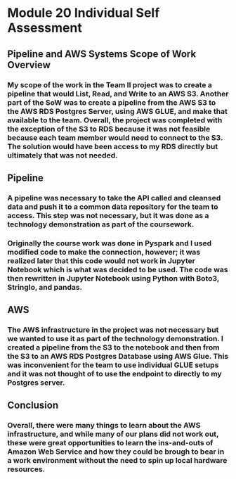 # Module 20 Individual Self Assessment

## Pipeline and AWS Systems Scope of Work Overview 

### My scope of the work in the Team II project was to create a pipeline that would List, Read, and Write to an AWS S3. Another part of the SoW was to create a pipeline from the AWS S3 to the AWS RDS Postgres Server, using AWS GLUE, and make that available to the team. Overall, the project was completed with the exception of the S3 to RDS because it was not feasible because each team member would need to connect to the S3. The solution would have been access to my RDS directly but ultimately that was not needed. 

 

## Pipeline 

### A pipeline was necessary to take the API called and cleansed data and push it to a common data repository for the team to access. This step was not necessary, but it was done as a technology demonstration as part of the coursework. 

### Originally the course work was done in Pyspark and I used modified code to make the connection, however; it was realized later that this code would not work in Jupyter Notebook which is what was decided to be used. The code was then rewritten in Jupyter Notebook using Python with Boto3, StringIo, and pandas. 

## AWS 

### The AWS infrastructure in the project was not necessary but we wanted to use it as part of the technology demonstration. I created a pipeline from the S3 to the notebook and then from the S3 to an AWS RDS Postgres Database using AWS Glue. This was inconvenient for the team to use individual GLUE setups and it was not thought of to use the endpoint to directly to my Postgres server. 

## Conclusion 

### Overall, there were many things to learn about the AWS infrastructure, and while many of our plans did not work out, these were great opportunities to learn the ins-and-outs of Amazon Web Service and how they could be brough to bear in a work environment without the need to spin up local hardware resources. 
